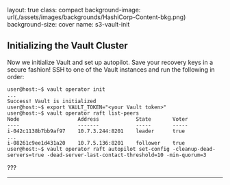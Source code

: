 layout: true
class: compact
background-image: url(./assets/images/backgrounds/HashiCorp-Content-bkg.png)
background-size: cover
name: s3-vault-init

## Initializing the Vault Cluster

Now we initialize Vault and set up autopilot. Save your recovery keys in a secure fashion! SSH to one of the Vault instances and run the following in order:

```
user@host:~$ vault operator init
...
Success! Vault is initialized
user@host:~$ export VAULT_TOKEN="<your Vault token>"
user@host:~$ vault operator raft list-peers
Node                   Address            State       Voter
----                   -------            -----       -----
i-042c1138b7bb9af97    10.7.3.244:8201    leader      true
...
i-08261c9ee1d431a20    10.7.5.136:8201    follower    true
user@host:~$ vault operator raft autopilot set-config -cleanup-dead-servers=true -dead-server-last-contact-threshold=10 -min-quorum=3
```

???

---
